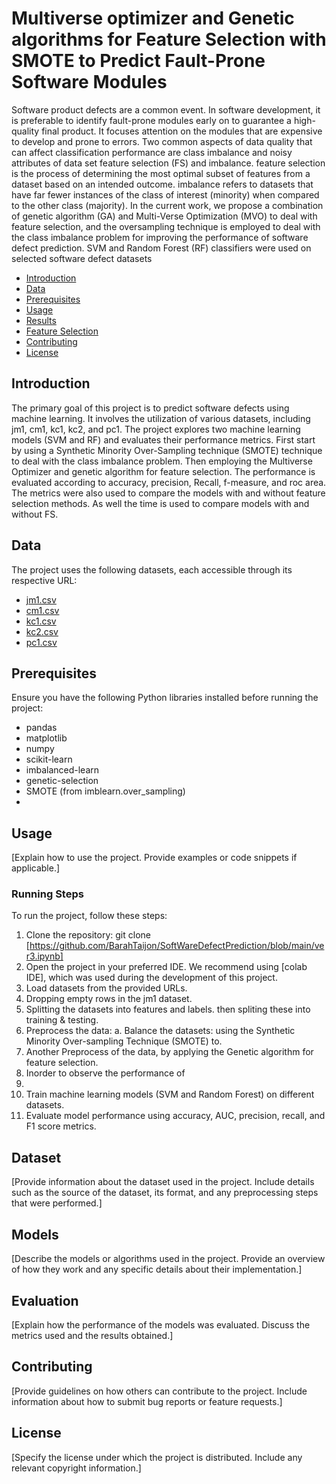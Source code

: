 # Multiverse optimizer and Genetic algorithms for Feature Selection with SMOTE to Predict Fault-Prone Software Modules


 Software product defects are a common event. In software development, it is preferable to identify fault-prone modules early on to guarantee a high-quality final product. It focuses attention on the modules that are expensive to develop and prone to errors. Two common aspects of data quality that can affect classification performance are class
imbalance and noisy attributes of data set feature selection (FS) and imbalance. feature selection is the process of determining the most optimal subset of features from a dataset based on an intended outcome. imbalance refers to datasets that have far fewer instances of the class of interest (minority) when compared to the other class (majority). In the current work, we propose a combination of genetic algorithm (GA) and Multi-Verse Optimization (MVO) to deal with feature selection, and the oversampling technique is employed to deal with the class imbalance problem for improving the performance of software defect prediction. SVM and Random Forest (RF) classifiers were used on selected software defect datasets 


- [Introduction](#introduction)
- [Data](#data)
- [Prerequisites](#prerequisites)
- [Usage](#usage)
- [Results](#results)
- [Feature Selection](#feature-selection)
- [Contributing](#contributing)
- [License](#license)


## Introduction

The primary goal of this project is to predict software defects using machine learning. It involves the utilization of various datasets, including jm1, cm1, kc1, kc2, and pc1. The project explores two machine learning models (SVM and RF) and evaluates their performance metrics. First start by using a Synthetic Minority Over-Sampling technique (SMOTE) technique to deal with the class imbalance problem. Then employing the Multiverse Optimizer and genetic algorithm for feature selection. The performance is evaluated according to accuracy, precision, Recall, f-measure, and roc area. The metrics were also used to compare the models with and without feature selection methods. As well the time is used to compare models with and without FS.
 
## Data

The project uses the following datasets, each accessible through its respective URL:
- [jm1.csv](https://raw.githubusercontent.com/BarahTaijon/SoftWareDefectPrediction/main/Datasets/jm1.csv)
- [cm1.csv](https://raw.githubusercontent.com/BarahTaijon/SoftWareDefectPrediction/main/Datasets/cm1.csv)
- [kc1.csv](https://raw.githubusercontent.com/BarahTaijon/SoftWareDefectPrediction/main/Datasets/kc1.csv)
- [kc2.csv](https://raw.githubusercontent.com/BarahTaijon/SoftWareDefectPrediction/main/Datasets/kc2.csv)
- [pc1.csv](https://raw.githubusercontent.com/BarahTaijon/SoftWareDefectPrediction/main/Datasets/pc1.csv)


## Prerequisites

Ensure you have the following Python libraries installed before running the project:
- pandas
- matplotlib
- numpy
- scikit-learn
- imbalanced-learn
- genetic-selection
- SMOTE (from imblearn.over_sampling)
- 


## Usage

[Explain how to use the project. Provide examples or code snippets if applicable.]

### Running Steps

To run the project, follow these steps:

1. Clone the repository:
git clone [https://github.com/BarahTaijon/SoftWareDefectPrediction/blob/main/ver3.ipynb]
2. Open the project in your preferred IDE. We recommend using [colab IDE], which was used during the development of this project.
4. Load datasets from the provided URLs.
5. Dropping empty rows in the jm1 dataset.
6. Splitting the datasets into features and labels. then spliting these into training & testing.
7. Preprocess the data:
      a.  Balance the datasets: using the Synthetic Minority Over-sampling 
          Technique (SMOTE) to.
9. Another Preprocess of the data, by applying the Genetic algorithm for feature selection.
10. Inorder to observe the performance of 
11.  
12. Train machine learning models (SVM and Random Forest) on different datasets.
13. Evaluate model performance using accuracy, AUC, precision, recall, and F1 score metrics.
   

## Dataset

[Provide information about the dataset used in the project. Include details such as the source of the dataset, its format, and any preprocessing steps that were performed.]

## Models

[Describe the models or algorithms used in the project. Provide an overview of how they work and any specific details about their implementation.]

## Evaluation

[Explain how the performance of the models was evaluated. Discuss the metrics used and the results obtained.]

## Contributing

[Provide guidelines on how others can contribute to the project. Include information about how to submit bug reports or feature requests.]

## License

[Specify the license under which the project is distributed. Include any relevant copyright information.]




